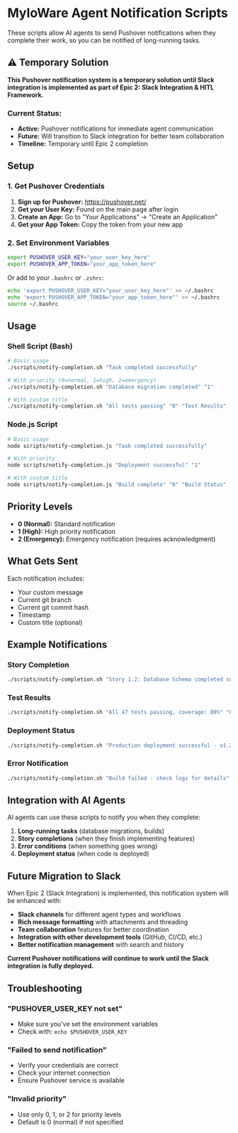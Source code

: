# MyloWare Agent Notification Scripts

These scripts allow AI agents to send Pushover notifications when they complete their work, so you can be notified of long-running tasks.

## ⚠️ **Temporary Solution**

**This Pushover notification system is a temporary solution until Slack integration is implemented as part of Epic 2: Slack Integration & HITL Framework.**

### **Current Status:**

- **Active:** Pushover notifications for immediate agent communication
- **Future:** Will transition to Slack integration for better team collaboration
- **Timeline:** Temporary until Epic 2 completion

## Setup

### 1. Get Pushover Credentials

1. **Sign up for Pushover:** https://pushover.net/
2. **Get your User Key:** Found on the main page after login
3. **Create an App:** Go to "Your Applications" → "Create an Application"
4. **Get your App Token:** Copy the token from your new app

### 2. Set Environment Variables

```bash
export PUSHOVER_USER_KEY="your_user_key_here"
export PUSHOVER_APP_TOKEN="your_app_token_here"
```

Or add to your `.bashrc` or `.zshrc`:

```bash
echo 'export PUSHOVER_USER_KEY="your_user_key_here"' >> ~/.bashrc
echo 'export PUSHOVER_APP_TOKEN="your_app_token_here"' >> ~/.bashrc
source ~/.bashrc
```

## Usage

### Shell Script (Bash)

```bash
# Basic usage
./scripts/notify-completion.sh "Task completed successfully"

# With priority (0=normal, 1=high, 2=emergency)
./scripts/notify-completion.sh "Database migration completed" "1"

# With custom title
./scripts/notify-completion.sh "All tests passing" "0" "Test Results"
```

### Node.js Script

```bash
# Basic usage
node scripts/notify-completion.js "Task completed successfully"

# With priority
node scripts/notify-completion.js "Deployment successful" "1"

# With custom title
node scripts/notify-completion.js "Build complete" "0" "Build Status"
```

## Priority Levels

- **0 (Normal):** Standard notification
- **1 (High):** High priority notification
- **2 (Emergency):** Emergency notification (requires acknowledgment)

## What Gets Sent

Each notification includes:

- Your custom message
- Current git branch
- Current git commit hash
- Timestamp
- Custom title (optional)

## Example Notifications

### Story Completion

```bash
./scripts/notify-completion.sh "Story 1.2: Database Schema completed successfully" "1" "MyloWare Story Complete"
```

### Test Results

```bash
./scripts/notify-completion.sh "All 47 tests passing, coverage: 89%" "0" "Test Results"
```

### Deployment Status

```bash
./scripts/notify-completion.sh "Production deployment successful - v1.2.3" "1" "Deployment Complete"
```

### Error Notification

```bash
./scripts/notify-completion.sh "Build failed - check logs for details" "2" "Build Error"
```

## Integration with AI Agents

AI agents can use these scripts to notify you when they complete:

1. **Long-running tasks** (database migrations, builds)
2. **Story completions** (when they finish implementing features)
3. **Error conditions** (when something goes wrong)
4. **Deployment status** (when code is deployed)

## Future Migration to Slack

When Epic 2 (Slack Integration) is implemented, this notification system will be enhanced with:

- **Slack channels** for different agent types and workflows
- **Rich message formatting** with attachments and threading
- **Team collaboration** features for better coordination
- **Integration with other development tools** (GitHub, CI/CD, etc.)
- **Better notification management** with search and history

**Current Pushover notifications will continue to work until the Slack integration is fully deployed.**

## Troubleshooting

### "PUSHOVER_USER_KEY not set"

- Make sure you've set the environment variables
- Check with: `echo $PUSHOVER_USER_KEY`

### "Failed to send notification"

- Verify your credentials are correct
- Check your internet connection
- Ensure Pushover service is available

### "Invalid priority"

- Use only 0, 1, or 2 for priority levels
- Default is 0 (normal) if not specified
